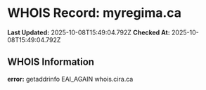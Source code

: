 # WHOIS Record: myregima.ca

**Last Updated:** 2025-10-08T15:49:04.792Z
**Checked At:** 2025-10-08T15:49:04.792Z

## WHOIS Information

**error:** getaddrinfo EAI_AGAIN whois.cira.ca

